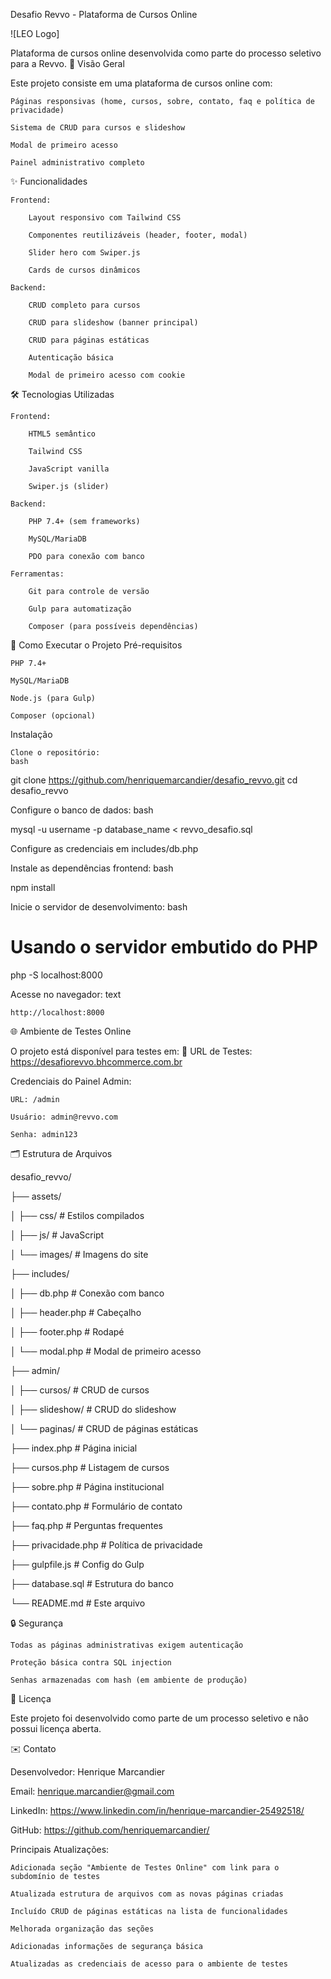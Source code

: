 Desafio Revvo - Plataforma de Cursos Online

![LEO Logo]

Plataforma de cursos online desenvolvida como parte do processo seletivo para a Revvo.
📌 Visão Geral

Este projeto consiste em uma plataforma de cursos online com:

    Páginas responsivas (home, cursos, sobre, contato, faq e política de privacidade)

    Sistema de CRUD para cursos e slideshow

    Modal de primeiro acesso

    Painel administrativo completo

✨ Funcionalidades

    Frontend:

        Layout responsivo com Tailwind CSS

        Componentes reutilizáveis (header, footer, modal)

        Slider hero com Swiper.js

        Cards de cursos dinâmicos

    Backend:

        CRUD completo para cursos

        CRUD para slideshow (banner principal)

        CRUD para páginas estáticas

        Autenticação básica

        Modal de primeiro acesso com cookie

🛠 Tecnologias Utilizadas

    Frontend:

        HTML5 semântico

        Tailwind CSS

        JavaScript vanilla

        Swiper.js (slider)

    Backend:

        PHP 7.4+ (sem frameworks)

        MySQL/MariaDB

        PDO para conexão com banco

    Ferramentas:

        Git para controle de versão

        Gulp para automatização

        Composer (para possíveis dependências)

🚀 Como Executar o Projeto
Pré-requisitos

    PHP 7.4+

    MySQL/MariaDB

    Node.js (para Gulp)

    Composer (opcional)

Instalação

    Clone o repositório:
    bash

git clone https://github.com/henriquemarcandier/desafio_revvo.git
cd desafio_revvo

Configure o banco de dados:
bash

mysql -u username -p database_name < revvo_desafio.sql

Configure as credenciais em includes/db.php

Instale as dependências frontend:
bash

npm install

Inicie o servidor de desenvolvimento:
bash

# Usando o servidor embutido do PHP
php -S localhost:8000

Acesse no navegador:
text

    http://localhost:8000

🌐 Ambiente de Testes Online

O projeto está disponível para testes em:
🔹 URL de Testes: https://desafiorevvo.bhcommerce.com.br

Credenciais do Painel Admin:

    URL: /admin

    Usuário: admin@revvo.com

    Senha: admin123


🗂 Estrutura de Arquivos

desafio_revvo/

├── assets/

│   ├── css/          # Estilos compilados

│   ├── js/           # JavaScript

│   └── images/       # Imagens do site

├── includes/

│   ├── db.php        # Conexão com banco

│   ├── header.php    # Cabeçalho

│   ├── footer.php    # Rodapé

│   └── modal.php     # Modal de primeiro acesso

├── admin/

│   ├── cursos/       # CRUD de cursos

│   ├── slideshow/    # CRUD do slideshow

│   └── paginas/      # CRUD de páginas estáticas

├── index.php         # Página inicial

├── cursos.php        # Listagem de cursos

├── sobre.php         # Página institucional

├── contato.php       # Formulário de contato

├── faq.php           # Perguntas frequentes

├── privacidade.php   # Política de privacidade

├── gulpfile.js       # Config do Gulp

├── database.sql      # Estrutura do banco

└── README.md         # Este arquivo

🔒 Segurança

    Todas as páginas administrativas exigem autenticação

    Proteção básica contra SQL injection

    Senhas armazenadas com hash (em ambiente de produção)

📝 Licença

Este projeto foi desenvolvido como parte de um processo seletivo e não possui licença aberta.

✉️ Contato

Desenvolvedor: Henrique Marcandier

Email: henrique.marcandier@gmail.com

LinkedIn: https://www.linkedin.com/in/henrique-marcandier-25492518/

GitHub: https://github.com/henriquemarcandier/

Principais Atualizações:

    Adicionada seção "Ambiente de Testes Online" com link para o subdomínio de testes

    Atualizada estrutura de arquivos com as novas páginas criadas

    Incluído CRUD de páginas estáticas na lista de funcionalidades

    Melhorada organização das seções

    Adicionadas informações de segurança básica

    Atualizadas as credenciais de acesso para o ambiente de testes